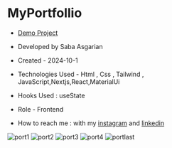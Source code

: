 # MyPortfollio















- [Demo Project](https://sabaasgarian.vercel.app/)

- Developed by Saba Asgarian

- Created - 2024-10-1

- Technologies Used - Html , Css , Tailwind , JavaScript,Nextjs,React,MaterialUi

- Hooks Used : useState 

- Role - Frontend

- How to reach me : with my [instagram](https://www.instagram.com/saba_asgarian_web?igsh=M2Z2dTU3cHFmeW1o&utm_source=qr) and [linkedin](https://www.linkedin.com/in/saba-asgarian-69161088?utm_source=share&utm_campaign=share_via&utm_content=profile&utm_medium=ios_app) 


![port1](https://github.com/user-attachments/assets/57f90417-a2de-417b-b515-6e5f6ef7a658)
![port2](https://github.com/user-attachments/assets/cbe1d076-59e6-45dd-afee-e8247dc79545)
![port3](https://github.com/user-attachments/assets/8233a096-4cfa-4ab1-83fe-19577c10aada)
![port4](https://github.com/user-attachments/assets/b8fbb991-072d-4558-b2e3-c1713a3c9d10)
![portlast](https://github.com/user-attachments/assets/4be6bbcd-2e01-44d1-ba76-e2d5ade6f1fc)
